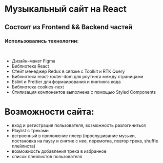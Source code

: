 <h1>Музыкальный сайт на React</h1>
<h2>Состоит из Frontend && Backend частей</h2>

<h3>Использовались технологии:</h3>
<br>
<ul>
    <li>Дизайн-макет Figma</li>
    <li>Библиотека React</li>
    <li>Стейт менеджер Redux в связке с Toolkit и RTK Query</li>
    <li>Библиотека react-router-dom для роутинга между страницами</li>
    <li>Eslint и Prettier для формаирования и линтинга кода</li>
    <li>Библиотека cookies-next</li>
    <li>Стилизация компонентов выполнена с помощью Styled Components</li>
</ul>

<h1>Возможности сайта:</h1>

<ul>
    <li>вход и регистрация пользователя, возможность разлогиниться</li>
    <li>Playlist с треками</li>
    <li>встроенный в приложение плеер (прослушивание музыки, постановка на паузу и снятие с нее, перемотка, повтор трека, shuffle плейлиста)</li>
    <li>возможность добавления трека в избранное</li>
    <li>список плейлистов пользователя</li>
</ul>
